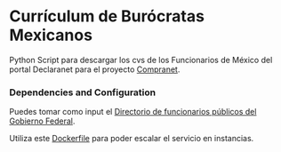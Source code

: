 # Currículum de Burócratas Mexicanos 

Python Script para descargar los cvs de los Funcionarios de México del portal Declaranet para el proyecto [Compranet](https://github.com/rsanchezavalos/compranet).

### Dependencies and Configuration 

Puedes tomar como input el [Directorio de funcionarios públicos del Gobierno Federal](https://datos.gob.mx/busca/dataset/directorio-de-funcionarios-publicos-del-gobierno-federal).  

Utiliza este [Dockerfile](https://github.com/rsanchezavalos/python-headless-chromedriver) para poder escalar el servicio en instancias.